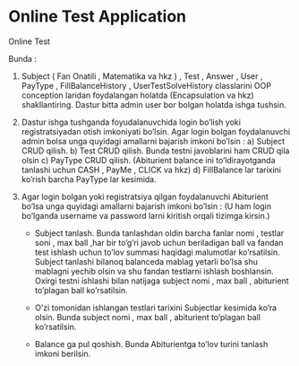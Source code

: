 # Online Test Application

Online Test

Bunda :
1)	Subject ( Fan Onatili , Matematika va hkz ) , 
Test , 
Answer , 
User , 
PayType , 
FillBalanceHistory , 
UserTestSolveHistory classlarini OOP conception laridan foydalangan holatda (Encapsulation va hkz) shakllantiring. Dastur bitta admin user bor bolgan holatda ishga tushsin.

2) Dastur ishga tushganda foyudalanuvchida login bo’lish yoki registratsiyadan otish imkoniyati bo’lsin. Agar login bolgan foydalanuvchi admin bolsa unga quyidagi amallarni bajarish imkoni bo’lsin : 
      a) Subject CRUD qilish. 
      b) Test CRUD qilish. Bunda testni javoblarini ham CRUD qila olsin
      c) PayType CRUD qilish. (Abiturient balance ini to’ldirayotganda tanlashi uchun CASH  , PayMe , CLICK va hkz)
      d) FillBalance lar tarixini ko’rish barcha PayType lar kesimida.

3) Agar login bolgan yoki registratsiya qilgan foydalanuvchi Abiturient bo’lsa unga quyidagi amallarni bajarish imkoni bo’lsin : (U ham login bo’lganda username va password larni kiritish orqali tizimga kirsin.) 
  
   - Subject tanlash. Bunda tanlashdan oldin barcha fanlar nomi , testlar soni ,  max ball ,har bir to’g’ri javob uchun beriladigan ball va  fandan test ishlash uchun to’lov summasi haqidagi malumotlar ko’rsatilsin. Subject tanlashi bilanoq balanceda mablag yetarli bo’lsa shu mablagni yechib olsin va shu fandan testlarni ishlash boshlansin. Oxirgi testni ishlashi bilan natijaga subject nomi , max ball , abiturient to’plagan ball ko’rsatilsin.

   - O’zi tomonidan ishlangan testlari tarixini Subjectlar kesimida ko’ra olsin. Bunda subject nomi , max ball , abiturient to’plagan ball ko’rsatilsin.

   - Balance ga pul qoshish. Bunda Abiturientga to’lov turini tanlash imkoni berilsin.



